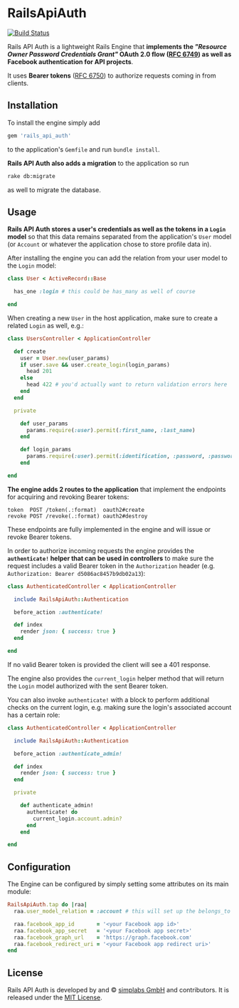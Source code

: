 # RailsApiAuth

[![Build Status](https://travis-ci.org/simplabs/rails_api_auth.svg)](https://travis-ci.org/simplabs/rails_api_auth)

Rails API Auth is a lightweight Rails Engine that __implements the _"Resource
Owner Password Credentials Grant"_ OAuth 2.0 flow
([RFC 6749](http://tools.ietf.org/html/rfc6749#section-4.3)) as well as
Facebook authentication for API projects__.

It uses __Bearer tokens__ ([RFC 6750](http://tools.ietf.org/html/rfc6750)) to
authorize requests coming in from clients.

## Installation

To install the engine simply add

```ruby
gem 'rails_api_auth'
```

to the application's `Gemfile` and run `bundle install`.

__Rails API Auth also adds a migration__ to the application so run

```bash
rake db:migrate
```

as well to migrate the database.

## Usage

__Rails API Auth stores a user's credentials as well as the tokens in a `Login`
model__ so that this data remains separated from the application's `User` model
(or `Account` or whatever the application chose to store profile data in).

After installing the engine you can add the relation from your user model to
the `Login` model:

```ruby
class User < ActiveRecord::Base

  has_one :login # this could be has_many as well of course

end
```

When creating a new `User` in the host application, make sure to create a
related `Login` as well, e.g.:

```ruby
class UsersController < ApplicationController

  def create
    user = User.new(user_params)
    if user.save && user.create_login(login_params)
      head 201
    else
      head 422 # you'd actually want to return validation errors here
    end
  end

  private

    def user_params
      params.require(:user).permit(:first_name, :last_name)
    end

    def login_params
      params.require(:user).permit(:identification, :password, :password_confirmation)
    end

end
```

__The engine adds 2 routes to the application__ that implement the endpoints
for acquiring and revoking Bearer tokens:

```
token  POST /token(.:format)  oauth2#create
revoke POST /revoke(.:format) oauth2#destroy
```

These endpoints are fully implemented in the engine and will issue or revoke
Bearer tokens.

In order to authorize incoming requests the engine provides the
__`authenticate!` helper that can be used in controllers__ to make sure the
request includes a valid Bearer token in the `Authorization` header (e.g.
`Authorization: Bearer d5086ac8457b9db02a13`):

```ruby
class AuthenticatedController < ApplicationController

  include RailsApiAuth::Authentication

  before_action :authenticate!

  def index
    render json: { success: true }
  end

end

```

If no valid Bearer token is provided the client will see a 401 response.

The engine also provides the `current_login` helper method that will return the
`Login` model authorized with the sent Bearer token.

You can also invoke `authenticate!` with a block to perform additional checks
on the current login, e.g. making sure the login's associated account has a
certain role:

```ruby
class AuthenticatedController < ApplicationController

  include RailsApiAuth::Authentication

  before_action :authenticate_admin!

  def index
    render json: { success: true }
  end

  private

    def authenticate_admin!
      authenticate! do
        current_login.account.admin?
      end
    end

end

```

## Configuration

The Engine can be configured by simply setting some attributes on its main
module:

```ruby
RailsApiAuth.tap do |raa|
  raa.user_model_relation = :account # this will set up the belongs_to relation from the Login model to the Account model automatically (of course if your application uses a User model this would be :user)

  raa.facebook_app_id       = '<your Facebook app id>'
  raa.facebook_app_secret   = '<your Facebook app secret>'
  raa.facebook_graph_url    = 'https://graph.facebook.com'
  raa.facebook_redirect_uri = '<your Facebook app redirect uri>'
end

```

## License

Rails API Auth is developed by and &copy;
[simplabs GmbH](http://simplabs.com) and contributors. It is released under the
[MIT License](https://github.com/simplabs/ember-simple-auth/blob/master/LICENSE).
